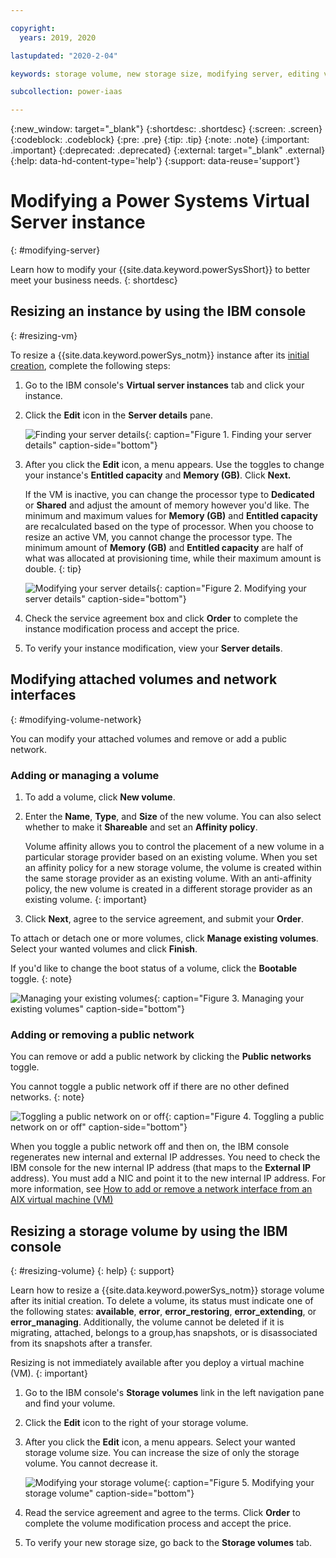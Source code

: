```yaml
---

copyright:
  years: 2019, 2020

lastupdated: "2020-2-04"

keywords: storage volume, new storage size, modifying server, editing volume, volume modification, DLPAR, modifying instance, scaling VM, public network, NIC, affinity

subcollection: power-iaas

---
```


{:new_window: target="_blank"}
{:shortdesc: .shortdesc}
{:screen: .screen}
{:codeblock: .codeblock}
{:pre: .pre}
{:tip: .tip}
{:note: .note}
{:important: .important}
{:deprecated: .deprecated}
{:external: target="_blank" .external}
{:help: data-hd-content-type='help'}
{:support: data-reuse='support'}

# Modifying a Power Systems Virtual Server instance
{: #modifying-server}

Learn how to modify your {{site.data.keyword.powerSysShort}} to better meet your business needs.
{: shortdesc}

## Resizing an instance by using the IBM console
{: #resizing-vm}

To resize a {{site.data.keyword.powerSys_notm}} instance after its [initial creation](/docs/infrastructure/power-iaas?topic=power-iaas-creating-power-virtual-server), complete the following steps:

1. Go to the IBM console's **Virtual server instances** tab and click your instance.

2. Click the **Edit** icon in the **Server details** pane.

    ![Finding your server details](./images/console-server-details.png "Finding your server details"){: caption="Figure 1. Finding your server details" caption-side="bottom"}

3. After you click the **Edit** icon, a menu appears. Use the toggles to change your instance's **Entitled capacity** and **Memory (GB)**. Click **Next.**

    If the VM is inactive, you can change the processor type to **Dedicated** or **Shared** and adjust the amount of memory however you'd like. The minimum and maximum values for **Memory (GB)** and **Entitled capacity** are recalculated based on the type of processor. When you choose to resize an active VM, you cannot change the processor type. The minimum amount of **Memory (GB)** and **Entitled capacity** are half of what was allocated at provisioning time, while their maximum amount is double.
    {: tip}

    ![Modifying your server details](./images/console-modify-server-details.png "Modifying your server details"){: caption="Figure 2. Modifying your server details" caption-side="bottom"}

4. Check the service agreement box and click **Order** to complete the instance modification process and accept the price.

5. To verify your instance modification, view your **Server details**.

## Modifying attached volumes and network interfaces
{: #modifying-volume-network}

You can modify your attached volumes and remove or add a public network.

### Adding or managing a volume

1. To add a volume, click **New volume**.

2. Enter the **Name**, **Type**, and **Size** of the new volume. You can also select whether to make it **Shareable** and set an **Affinity policy**.

    Volume affinity allows you to control the placement of a new volume in a particular storage provider based on an existing volume. When you set an affinity policy for a new storage volume, the volume is created within the same storage provider as an existing volume. With an anti-affinity policy, the new volume is created in a different storage provider as an existing volume.
    {: important}

3. Click **Next**, agree to the service agreement, and submit your **Order**.

To attach or detach one or more volumes, click **Manage existing volumes**. Select your wanted volumes and click **Finish**.

If you'd like to change the boot status of a volume, click the **Bootable** toggle.
{: note}

![Managing your existing volumes](./images/console-modify-attached-volume.png "Managing your existing volumes"){: caption="Figure 3. Managing your existing volumes" caption-side="bottom"}

### Adding or removing a public network

You can remove or add a public network by clicking the **Public networks** toggle.

You cannot toggle a public network off if there are no other defined networks.
{: note}

![Toggling a public network on or off](./images/console-public-network-toggle.png "Toggling a public network on or off"){: caption="Figure 4. Toggling a public network on or off" caption-side="bottom"}

 When you toggle a public network off and then on, the IBM console regenerates new internal and external IP addresses. You need to check the IBM console for the new internal IP address (that maps to the **External IP** address). You must add a NIC and point it to the new internal IP address. For more information, see [How to add or remove a network interface from an AIX virtual machine (VM)](/docs/infrastructure/power-iaas?topic=power-iaas-managing-network-interface)

## Resizing a storage volume by using the IBM console
{: #resizing-volume}
{: help}
{: support}

Learn how to resize a {{site.data.keyword.powerSys_notm}} storage volume after its initial creation. To delete a volume, its status must indicate one of the following states: **available**, **error**, **error_restoring**, **error_extending**, or **error_managing**. Additionally, the volume cannot be deleted if it is migrating, attached, belongs to a group,has snapshots, or is disassociated from its snapshots after a transfer.

Resizing is not immediately available after you deploy a virtual machine (VM).
{: important}

1. Go to the IBM console's **Storage volumes** link in the left navigation pane and find your volume.

2. Click the **Edit** icon to the right of your storage volume.

3. After you click the **Edit** icon, a menu appears. Select your wanted storage volume size. You can increase the size of only the storage volume. You cannot decrease it.

    ![Modifying your storage volume](./images/console-modify-volume.png "Modifying your storage volume"){: caption="Figure 5. Modifying your storage volume" caption-side="bottom"}

4. Read the service agreement and agree to the terms. Click **Order** to complete the volume modification process and accept the price.

5. To verify your new storage size, go back to the **Storage volumes** tab.

